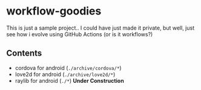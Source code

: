 # workflow-goodies

This is just a sample project.. I could have just made it private, but well, just see how i evolve using GitHub Actions (or is it workflows?)

## Contents

- cordova for android (`./archive/cordova/*`)
- love2d for android (`./archive/love2d/*`)
- raylib for android (`./*`) **Under Construction**
